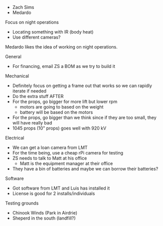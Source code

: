 - Zach Sims
- Medardo

Focus on night operations
- Locating something with IR (body heat)
- Use different cameras?

Medardo likes the idea of working on night operations.

General
- For financing, email ZS a BOM as we try to build it

Mechanical
- Definitely focus on getting a frame out that works so we can rapidly iterate if needed
- Do the extra stuff AFTER
- For the props, go bigger for more lift but lower rpm
	- motors are going to based on the weight
	- battery will be based on the motors
 - For the props, go bigger than we think since if they are too small, they will have really bad
 - 1045 props (10" props) goes well with 920 kV

Electrical
- We can get a loan camera from LMT
- For the time being, use a cheap rPi camera for testing
- ZS needs to talk to Matt at his office
	- Matt is the equipment manager at their office
- They have a bin of batteries and maybe we can borrow their batteries?

Software
- Got software from LMT and Luis has installed it
- License is good for 2 installs/individuals

Testing grounds
- Chinook Winds (Park in Airdrie)
- Sheperd in the south (landfill?)
